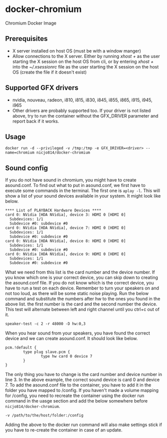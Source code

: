 # docker-chromium
Chromium Docker Image

## Prerequisites
* X server installed on host OS (must be with a window manger)
* Allow connections to the X server. Either by running *xhost +* as the user starting the X session on the host OS from cli, or by entering *xhost +* into the *~/.xsessionrc* file as the user starting the X session on the host OS (create the file if it doesn't exist)

## Supported GFX drivers
* nvidia, nouveau, radeon, i810, i815, i830, i845, i855, i865, i915, i945, i965
* Other drivers are probably supported too. If your driver is not listed above, try to run the container without the GFX_DRIVER parameter and report back if it works.


## Usage
```
docker run -d --privileged -v /tmp:/tmp -e GFX_DRIVER=<driver> --name=chromium nicjo814/docker-chromium
```

## Sound config

If you do not have sound in chromium, you might have to create asound.conf. To find out what to put in asound.conf, we first have to execute some commands in the terminal. The first one is ```aplay -l```. This will show a list of your sound devices available in your system.
It might look like below.
```
**** List of PLAYBACK Hardware Devices ****
card 0: NVidia [HDA NVidia], device 3: HDMI 0 [HDMI 0]
  Subdevices: 1/1
  Subdevice #0: subdevice #0
card 0: NVidia [HDA NVidia], device 7: HDMI 0 [HDMI 0]
  Subdevices: 1/1
  Subdevice #0: subdevice #0
card 0: NVidia [HDA NVidia], device 8: HDMI 0 [HDMI 0]
  Subdevices: 1/1
  Subdevice #0: subdevice #0
card 0: NVidia [HDA NVidia], device 9: HDMI 0 [HDMI 0]
  Subdevices: 1/1
  Subdevice #0: subdevice #0
```

What we need from this list is the card number and the device number. If you know which one is your correct device, you can skip down to creating the asound.conf file.
If you do not know which is the correct device, you have to run a test on each device. Remember to turn your speakers on and not too loud, as there will be some static noise playing.
Run the below command and substitute the numbers after hw to the ones you found in the above list. the first number is the card and the second number the device. This test will alternate between left and right channel until you ctrl+c out of it.

```speaker-test -c 2 -r 48000 -D hw:0,3```

When you hear sound from your speakers, you have found the correct device and we can create asound.conf. It should look like below.

```
pcm.!default {
        type plug slave.pcm {
                type hw card 0 device 7
        }
}
```

The only thing you have to change is the card number and device number in line 3. In the above example, the correct sound device is card 0 and device 7.
To add the asound.conf file to the container, you have to add it in the folder you have mapped to /config. If you haven't made a volume mapping for /config, you need to recreate the container using the docker run command in the uasge section and add the below somewhere before ```nicjo814/docker-chromium```.

```-v /path/to/the/host/folder:/config```

Adding the above to the docker run command will also make settings stick if you have to re-create the container in case of an update.
